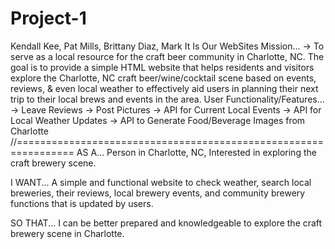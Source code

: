 # Project-1
Kendall Kee, Pat Mills, Brittany Diaz, Mark 
It Is Our WebSites Mission…
→ To serve as a local resource for the craft beer community in Charlotte, NC. The goal is to provide a simple HTML website that helps residents and visitors explore the Charlotte, NC craft beer/wine/cocktail scene based on events, reviews, & even local weather to effectively aid users in planning their next trip to their local brews and events in the area. 
User Functionality/Features...
→ Leave Reviews
→ Post Pictures
→ API for Current Local Events
→ API for Local Weather Updates
→ API to Generate Food/Beverage Images from Charlotte
//================================================================
AS A...
Person in Charlotte, NC, Interested in exploring the craft brewery scene.

I WANT...
A simple and functional website to check weather, search local breweries, their reviews, local brewery events, and community brewery functions that is updated by users. 

SO THAT...
I can be better prepared and knowledgeable to explore the craft brewery scene in Charlotte. 
